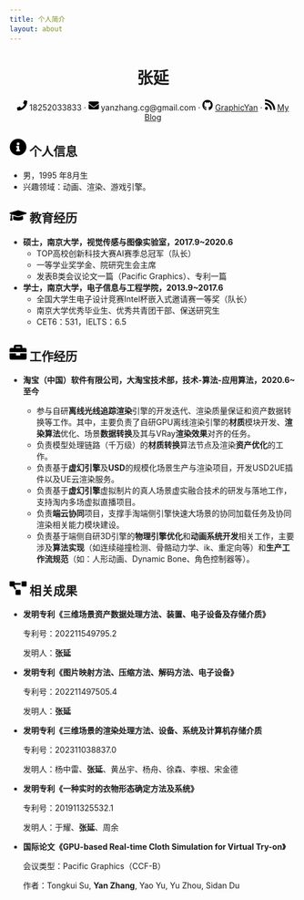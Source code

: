 ```yaml
---
title: 个人简介
layout: about
---
```


 <center>
     <h1>张延</h1>
     <div>
         <span>
             <img src="assets/phone-solid.svg" width="18px">
             18252033833
         </span>
         ·
         <span>
             <img src="assets/envelope-solid.svg" width="18px">
             yanzhang.cg@gmail.com
         </span>
         ·
         <span>
             <img src="assets/github-brands.svg" width="18px">
             <a href="https://github.com/GraphicYan">GraphicYan</a>
         </span>
         ·
         <span>
             <img src="assets/rss-solid.svg" width="18px">
             <a href="https://graphicyan.github.io/">My Blog</a>
         </span>
     </div>
 </center>


 ## <img src="assets/info-circle-solid.svg" width="30px"> 个人信息 

 - 男，1995 年8月生
 - 兴趣领域：动画、渲染、游戏引擎。

## <img src="assets/graduation-cap-solid.svg" width="30px"> 教育经历

- **硕士，南京大学，视觉传感与图像实验室，2017.9~2020.6**
  - TOP高校创新科技大赛AI赛季总冠军（队长）
  - 一等学业奖学金、院研究生会主席
  - 发表B类会议论文一篇（Pacific Graphics）、专利一篇
- **学士，南京大学，电子信息与工程学院，2013.9~2017.6**
  - 全国大学生电子设计竞赛Intel杯嵌入式邀请赛一等奖（队长）
  - 南京大学优秀毕业生、优秀共青团干部、保送研究生
  - CET6：531，IELTS：6.5

## <img src="assets/briefcase-solid.svg" width="30px"> 工作经历

- **淘宝（中国）软件有限公司，大淘宝技术部，技术-算法-应用算法，2020.6~至今**

  - 参与自研**离线光线追踪渲染**引擎的开发迭代、渲染质量保证和资产数据转换等工作。其中，主要负责了自研GPU离线渲染引擎的**材质**模块开发、**渲染算法**优化、场景**数据转换**及其与VRay**渲染效果**对齐的任务。
  - 负责模型处理链路（千万级）的**材质转换**算法节点及渲染**资产优化**的工作。
  - 负责基于**虚幻引擎**及**USD**的规模化场景生产与渲染项目，开发USD2UE插件以及UE云渲染服务。
  - 负责基于**虚幻引擎**虚拟制片的真人场景虚实融合技术的研发与落地工作，支持淘内多场虚拟直播项目。
  - 负责**端云协同**项目，支撑手淘端侧引擎快速大场景的协同加载任务及协同渲染相关能力模块建设。
  - 负责基于端侧自研3D引擎的**物理引擎优化**和**动画系统开发**相关工作，主要涉及**算法实现**（如连续碰撞检测、骨骼动力学、ik、重定向等）和**生产工作流规范**（如：人形动画、Dynamic Bone、角色控制器等）。
     

## <img src="assets/project-diagram-solid.svg" width="30px"> 相关成果

- **发明专利《三维场景资产数据处理方法、装置、电子设备及存储介质》**

  专利号：202211549795.2
  
  发明人：**张延**

- **发明专利《图片映射方法、压缩方法、解码方法、电子设备》**

  专利号：202211497505.4
  
  发明人：**张延**

- **发明专利《三维场景的渲染处理方法、设备、系统及计算机存储介质**

  专利号：202311038837.0
  
  发明人：杨中雷、**张延**、黄丛宇、杨舟、徐森、李根、宋金德

- **发明专利《一种实时的衣物形态确定方法及系统》**

  专利号：201911325532.1
  
  发明人：于耀、**张延**、周余

- **国际论文《GPU-based Real-time Cloth Simulation for Virtual Try-on》**

  会议类型：Pacific Graphics（CCF-B）

  作者：Tongkui Su, **Yan Zhang**, Yao Yu, Yu Zhou, Sidan Du